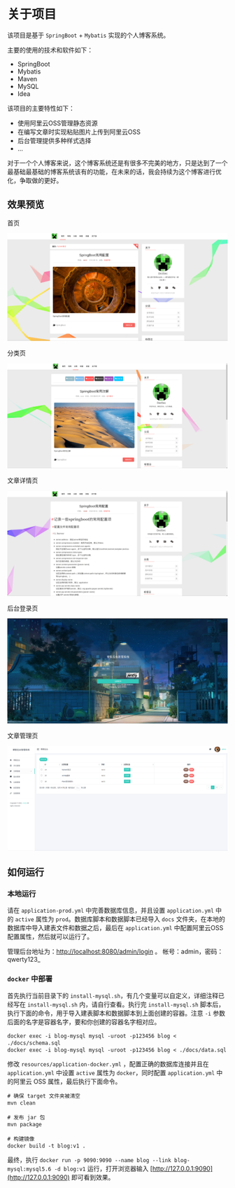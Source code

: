# 关于项目

该项目是基于 `SpringBoot` + `Mybatis` 实现的个人博客系统。

主要的使用的技术和软件如下：

* SpringBoot
* Mybatis
* Maven
* MySQL
* Idea

该项目的主要特性如下：

* 使用阿里云OSS管理静态资源
* 在编写文章时实现粘贴图片上传到阿里云OSS
* 后台管理提供多种样式选择
* ...

对于一个个人博客来说，这个博客系统还是有很多不完美的地方，只是达到了一个最基础最基础的博客系统该有的功能，在未来的话，我会持续为这个博客进行优化，争取做的更好。

## 效果预览

首页

![](docs/index.png)

分类页

![](docs/category.png)

文章详情页

![](docs/detail.png)

后台登录页

![](docs/login.png)

文章管理页

![](docs/backadmin.png)

## 如何运行

### 本地运行

请在 `application-prod.yml` 中完善数据库信息，并且设置 `application.yml` 中的 `active` 属性为 `prod`。数据库脚本和数据脚本已经导入 `docs`
文件夹，在本地的数据库中导入建表文件和数据之后，最后在 `application.yml`
中配置阿里云OSS配置属性，然后就可以运行了。

管理后台地址为：[http://localhost:8080/admin/login](http://localhost:8080/admin/login) 。 帐号：admin，密码：qwerty123_

### `docker` 中部署

首先执行当前目录下的 `install-mysql.sh`，有几个变量可以自定义，详细注释已经写在 `install-mysql.sh` 内，请自行查看。执行完 `install-mysql.sh` 脚本后，执行下面的命令，用于导入建表脚本和数据脚本到上面创建的容器。注意 `-i` 参数后面的名字是容器名字，要和你创建的容器名字相对应。

```shell
docker exec -i blog-mysql mysql -uroot -p123456 blog < ./docs/schema.sql
docker exec -i blog-mysql mysql -uroot -p123456 blog < ./docs/data.sql
```

修改 `resources/application-docker.yml` ，配置正确的数据库连接并且在 `application.yml` 中设置 `active` 属性为 `docker`，同时配置 `application.yml` 中的阿里云 OSS 属性，最后执行下面命令。

```shell
# 确保 target 文件夹被清空
mvn clean 

# 发布 jar 包
mvn package

# 构建镜像
docker build -t blog:v1 .
```

最终，执行 `docker run -p 9090:9090 --name blog --link blog-mysql:mysql5.6 -d blog:v1` 运行，打开浏览器输入 [http://127.0.0.1:9090](http://127.0.0.1:9090) 即可看到效果。
